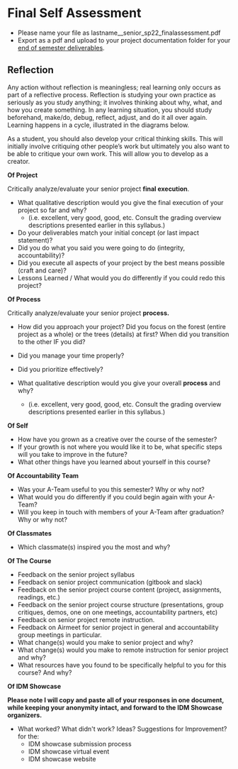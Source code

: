 # Final Self Assessment

* Please name your file as lastname\_\_senior\_sp22\_finalassessment.pdf
* Export as a pdf and upload to your project documentation folder for your [end of semester deliverables](../end\_of\_semester\_deliverables.md).

## Reflection

Any action without reflection is meaningless; real learning only occurs as part of a reflective process. Reflection is studying your own practice as seriously as you study anything; it involves thinking about why, what, and how you create something. In any learning situation, you should study beforehand, make/do, debug, reflect, adjust, and do it all over again. Learning happens in a cycle, illustrated in the diagrams below.

As a student, you should also develop your critical thinking skills. This will initially involve critiquing other people’s work but ultimately you also want to be able to critique your own work. This will allow you to develop as a creator.

**Of Project**

Critically analyze/evaluate your senior project **final execution**.

* What qualitative description would you give the final execution of your project so far and why?&#x20;
  * &#x20;(i.e. excellent, very good, good, etc. Consult the grading overview descriptions presented earlier in this syllabus.)
* Do your deliverables match your initial concept (or last impact statement)?
* Did you do what you said you were going to do (integrity, accountability)?
* Did you execute all aspects of your project by the best means possible (craft and care)?
* Lessons Learned / What would you do differently if you could redo this project?

**Of Process**

Critically analyze/evaluate your senior project **process.**

* How did you approach your project? Did you focus on the forest (entire project as a whole) or the trees (details) at first? When did you transition to the other IF you did?
* Did you manage your time properly?
* Did you prioritize effectively?
*   What qualitative description would you give your overall **process** and why?&#x20;

    * (i.e. excellent, very good, good, etc. Consult the grading overview descriptions presented earlier in this syllabus.)



**Of Self**

* How have you grown as a creative over the course of the semester?
* If your growth is not where you would like it to be, what specific steps will you take to improve in the future?
* What other things have you learned about yourself in this course?

**Of Accountability Team**

* Was your A-Team useful to you this semester? Why or why not?
* What would you do differently if you could begin again with your A-Team?
* Will you keep in touch with members of your A-Team after graduation? Why or why not?

**Of Classmates**

* Which classmate(s) inspired you the most and why?&#x20;

**Of The Course**

* Feedback on the senior project syllabus&#x20;
* Feedback on senior project communication (gitbook and slack)
* Feedback on the senior project course content (project, assignments, readings, etc.)
* Feedback on the senior project course structure (presentations, group critiques, demos, one on one meetings, accountability partners, etc)
* Feedback on senior project remote instruction.
* Feedback on Airmeet for senior project in general and accountability group meetings in particular.
* What change(s) would you make to senior project and why?
* What change(s) would you make to remote instruction for senior project and why?
* What resources have you found to be specifically helpful to you for this course? And why?

**Of IDM Showcase**

**Please note I will copy and paste all of your responses in one document, while keeping your anonymity intact, and forward to the IDM Showcase organizers.**

* What worked? What didn't work? Ideas? Suggestions for Improvement? for the:
  * IDM showcase submission process
  * IDM showcase virtual event
  * IDM showcase website
